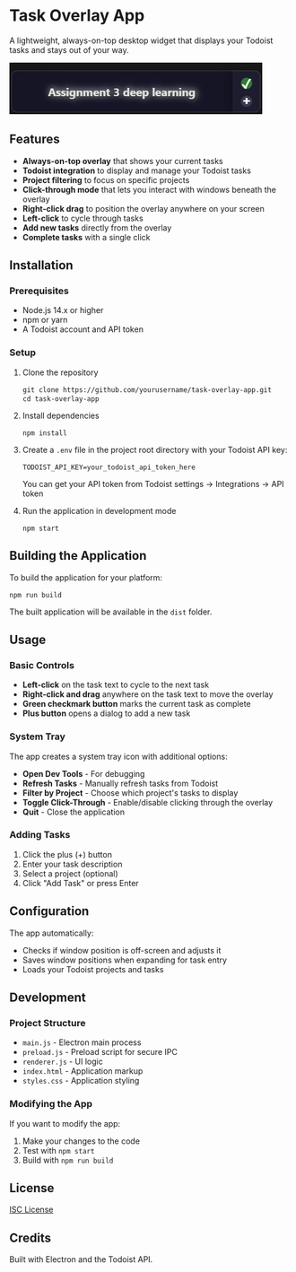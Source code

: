 # Task Overlay App

A lightweight, always-on-top desktop widget that displays your Todoist tasks and stays out of your way.

![Task Overlay App Screenshot](screenshot.png)

## Features

- **Always-on-top overlay** that shows your current tasks
- **Todoist integration** to display and manage your Todoist tasks
- **Project filtering** to focus on specific projects
- **Click-through mode** that lets you interact with windows beneath the overlay
- **Right-click drag** to position the overlay anywhere on your screen
- **Left-click** to cycle through tasks
- **Add new tasks** directly from the overlay
- **Complete tasks** with a single click

## Installation

### Prerequisites

- Node.js 14.x or higher
- npm or yarn
- A Todoist account and API token

### Setup

1. Clone the repository
   ```
   git clone https://github.com/yourusername/task-overlay-app.git
   cd task-overlay-app
   ```

2. Install dependencies
   ```
   npm install
   ```

3. Create a `.env` file in the project root directory with your Todoist API key:
   ```
   TODOIST_API_KEY=your_todoist_api_token_here
   ```
   You can get your API token from Todoist settings -> Integrations -> API token

4. Run the application in development mode
   ```
   npm start
   ```

## Building the Application

To build the application for your platform:

```
npm run build
```

The built application will be available in the `dist` folder.

## Usage

### Basic Controls

- **Left-click** on the task text to cycle to the next task
- **Right-click and drag** anywhere on the task text to move the overlay
- **Green checkmark button** marks the current task as complete
- **Plus button** opens a dialog to add a new task

### System Tray

The app creates a system tray icon with additional options:
- **Open Dev Tools** - For debugging
- **Refresh Tasks** - Manually refresh tasks from Todoist
- **Filter by Project** - Choose which project's tasks to display
- **Toggle Click-Through** - Enable/disable clicking through the overlay
- **Quit** - Close the application

### Adding Tasks

1. Click the plus (+) button
2. Enter your task description
3. Select a project (optional)
4. Click "Add Task" or press Enter

## Configuration

The app automatically:
- Checks if window position is off-screen and adjusts it
- Saves window positions when expanding for task entry
- Loads your Todoist projects and tasks

## Development

### Project Structure

- `main.js` - Electron main process
- `preload.js` - Preload script for secure IPC
- `renderer.js` - UI logic
- `index.html` - Application markup
- `styles.css` - Application styling

### Modifying the App

If you want to modify the app:

1. Make your changes to the code
2. Test with `npm start`
3. Build with `npm run build`

## License

[ISC License](LICENSE)

## Credits

Built with Electron and the Todoist API.